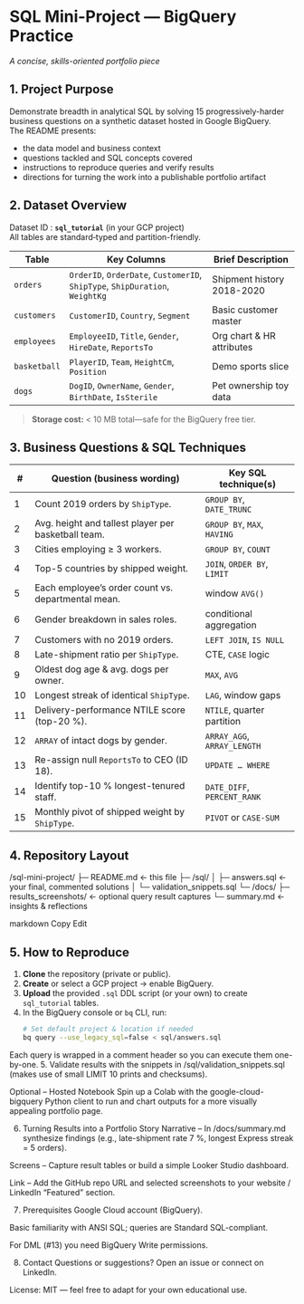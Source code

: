 # SQL Mini-Project — BigQuery Practice  
*A concise, skills-oriented portfolio piece*

## 1. Project Purpose
Demonstrate breadth in analytical SQL by solving 15 progressively-harder business questions on a synthetic dataset hosted in Google BigQuery.  
The README presents:

* the data model and business context  
* questions tackled and SQL concepts covered  
* instructions to reproduce queries and verify results  
* directions for turning the work into a publishable portfolio artifact

## 2. Dataset Overview
Dataset ID : **`sql_tutorial`** (in your GCP project)  
All tables are standard‐typed and partition-friendly.

| Table | Key Columns | Brief Description |
|-------|-------------|-------------------|
| `orders`     | `OrderID`, `OrderDate`, `CustomerID`, `ShipType`, `ShipDuration`, `WeightKg` | Shipment history 2018-2020 |
| `customers`  | `CustomerID`, `Country`, `Segment`         | Basic customer master |
| `employees`  | `EmployeeID`, `Title`, `Gender`, `HireDate`, `ReportsTo` | Org chart & HR attributes |
| `basketball` | `PlayerID`, `Team`, `HeightCm`, `Position` | Demo sports slice |
| `dogs`       | `DogID`, `OwnerName`, `Gender`, `BirthDate`, `IsSterile` | Pet ownership toy data |

> **Storage cost:** < 10 MB total—safe for the BigQuery free tier.

## 3. Business Questions & SQL Techniques

| # | Question (business wording) | Key SQL technique(s) |
|---|-----------------------------|----------------------|
| 1 | Count 2019 orders by `ShipType`. | `GROUP BY`, `DATE_TRUNC` |
| 2 | Avg. height and tallest player per basketball team. | `GROUP BY`, `MAX`, `HAVING` |
| 3 | Cities employing ≥ 3 workers. | `GROUP BY`, `COUNT` |
| 4 | Top-5 countries by shipped weight. | `JOIN`, `ORDER BY`, `LIMIT` |
| 5 | Each employee’s order count vs. departmental mean. | window `AVG()` |
| 6 | Gender breakdown in sales roles. | conditional aggregation |
| 7 | Customers with no 2019 orders. | `LEFT JOIN`, `IS NULL` |
| 8 | Late-shipment ratio per `ShipType`. | CTE, `CASE` logic |
| 9 | Oldest dog age & avg. dogs per owner. | `MAX`, `AVG` |
| 10| Longest streak of identical `ShipType`. | `LAG`, window gaps |
| 11| Delivery-performance NTILE score (top-20 %). | `NTILE`, quarter partition |
| 12| `ARRAY` of intact dogs by gender. | `ARRAY_AGG`, `ARRAY_LENGTH` |
| 13| Re-assign null `ReportsTo` to CEO (ID 18). | `UPDATE … WHERE` |
| 14| Identify top-10 % longest-tenured staff. | `DATE_DIFF`, `PERCENT_RANK` |
| 15| Monthly pivot of shipped weight by `ShipType`. | `PIVOT` or `CASE-SUM` |

## 4. Repository Layout
/sql-mini-project/
├─ README.md ← this file
├─ /sql/
│ ├─ answers.sql ← your final, commented solutions
│ └─ validation_snippets.sql
└─ /docs/
├─ results_screenshots/ ← optional query result captures
└─ summary.md ← insights & reflections

markdown
Copy
Edit

## 5. How to Reproduce

1. **Clone** the repository (private or public).  
2. **Create** or select a GCP project → enable BigQuery.  
3. **Upload** the provided `.sql` DDL script (or your own) to create `sql_tutorial` tables.  
4. In the BigQuery console or `bq` CLI, run:  
   ```bash
   # Set default project & location if needed
   bq query --use_legacy_sql=false < sql/answers.sql
Each query is wrapped in a comment header so you can execute them one-by-one.
5. Validate results with the snippets in /sql/validation_snippets.sql (makes use of small LIMIT 10 prints and checksums).

Optional – Hosted Notebook
Spin up a Colab with the google-cloud-bigquery Python client to run and chart outputs for a more visually appealing portfolio page.

6. Turning Results into a Portfolio Story
Narrative – In /docs/summary.md synthesize findings (e.g., late-shipment rate 7 %, longest Express streak = 5 orders).

Screens – Capture result tables or build a simple Looker Studio dashboard.

Link – Add the GitHub repo URL and selected screenshots to your website / LinkedIn “Featured” section.

7. Prerequisites
Google Cloud account (BigQuery).

Basic familiarity with ANSI SQL; queries are Standard SQL-compliant.

For DML (#13) you need BigQuery Write permissions.

8. Contact
Questions or suggestions? Open an issue or connect on LinkedIn.

License: MIT — feel free to adapt for your own educational use.

